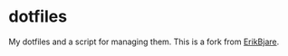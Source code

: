 dotfiles
========

My dotfiles and a script for managing them. This is a fork from [ErikBjare](https://github.com/ErikBjare/dotfiles).


